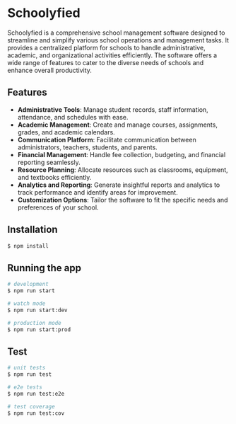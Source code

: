 # Schoolyfied

Schoolyfied is a comprehensive school management software designed to streamline and simplify various school operations and management tasks. It provides a centralized platform for schools to handle administrative, academic, and organizational activities efficiently. The software offers a wide range of features to cater to the diverse needs of schools and enhance overall productivity.

## Features

- **Administrative Tools**: Manage student records, staff information, attendance, and schedules with ease.
- **Academic Management**: Create and manage courses, assignments, grades, and academic calendars.
- **Communication Platform**: Facilitate communication between administrators, teachers, students, and parents.
- **Financial Management**: Handle fee collection, budgeting, and financial reporting seamlessly.
- **Resource Planning**: Allocate resources such as classrooms, equipment, and textbooks efficiently.
- **Analytics and Reporting**: Generate insightful reports and analytics to track performance and identify areas for improvement.
- **Customization Options**: Tailor the software to fit the specific needs and preferences of your school.


## Installation

```bash
$ npm install
```

## Running the app

```bash
# development
$ npm run start

# watch mode
$ npm run start:dev

# production mode
$ npm run start:prod
```

## Test

```bash
# unit tests
$ npm run test

# e2e tests
$ npm run test:e2e

# test coverage
$ npm run test:cov
```
